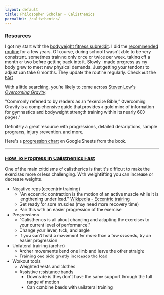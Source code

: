 ```yaml
---
layout: default
title: Philosopher Scholar - Calisthenics
permalink: /calisthenics/
---
```



### Resources

I got my start with the [bodyweight fitness subreddit](https://www.reddit.com/r/bodyweightfitness/). I did the [recommended routine](https://www.reddit.com/r/bodyweightfitness/wiki/kb/recommended_routine#wiki_welcome_to_the_recommended_routine) for a few years. Of course, during school I wasn't able to be very consistent, sometimes training only once or twice per week, taking off a month or two before getting back into it. Slowly I made progress as my body grew to meet new physical demands. Just getting your tendons to adjust can take 6 months. They update the routine regularly. Check out the [FAQ](https://www.reddit.com/r/bodyweightfitness/wiki/faq).

With a little searching, you're likely to come across [Steven Low's _Overcoming Gravity_](http://stevenlow.org/overcoming-gravity/).

"Commonly referred to by readers as an “exercise Bible,” Overcoming Gravity is a comprehensive guide that provides a gold mine of information for gymnastics and bodyweight strength training within its nearly 600 pages."

Definitely a great resource with progressions, detailed descriptions, sample programs, injury prevention, and more.

Here's a [progression chart](https://docs.google.com/spreadsheets/d/1tjAcd0u7pTTTdSlke5_8rGCo7afuR3xh23HnrVqwfNI/edit#gid=0) on Google Sheets from the book.



---

### [How To Progress In Calisthenics Fast](https://www.youtube.com/watch?v=ONNv2-zc8ZY)

One of the main criticisms of calisthenics is that it's difficult to make the exercises more or less challenging. With weightlifting you can increase or decrease weights.

* Negative reps (eccentric training)
  * "An eccentric contraction is the motion of an active muscle while it is lengthening under load." [Wikipedia - Eccentric training](https://en.wikipedia.org/wiki/Eccentric_training)
  * Get ready for sore muscles (may need more recovery time)
  * Pair this with an easier progression of the exercise
* Progressions
  * "Calisthenics is all about changing and adapting the exercises to your current level of performance."
  * Change your lever, tuck, and angle
  * If you can't hold a movement for more than a few seconds, try an easier progression
* Unilateral training (archer)
  * Archer movements bend one limb and leave the other straight
  * Training one side greatly increases the load
* Workout tools
  * Weighted vests and clothes
  * Assistive resistance bands
    * Downside is they don't have the same support through the full range of motion
    * Can combine bands with unilateral training
